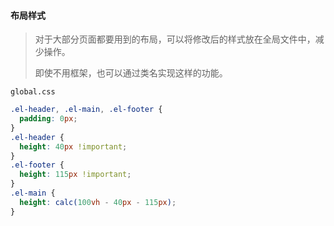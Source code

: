 #### 布局样式

> 对于大部分页面都要用到的布局，可以将修改后的样式放在全局文件中，减少操作。
>
> 即使不用框架，也可以通过类名实现这样的功能。

`global.css`

```css
.el-header, .el-main, .el-footer {
  padding: 0px;
}
.el-header {
  height: 40px !important;
}
.el-footer {
  height: 115px !important;
}
.el-main {
  height: calc(100vh - 40px - 115px);
}
```

